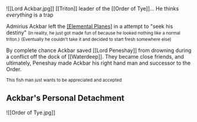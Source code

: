 
![[Lord Ackbar.jpg]]
[[Triton]] leader of the [[Order of Tye]]... He thinks *everything* is a trap

Admirius Ackbar left the [[Elemental Planes]](Water) in a attempt to "seek his destiny"
<small>(In reality, he just got made fun of because he looked nothing like a normal triton.)<big>
<small> (Eventually he couldn't take it and decided to start fresh somewhere else)<big>

By complete chance Ackbar saved [[Lord Peneshay]] from drowning during a conflict off the dock of [[Waterdeep]]. They became close friends, and ultimately, Peneshay made Ackbar his right hand man and successor to the Order. 

<small> This fish man just wants to be appreciated and accepted <big>

## Ackbar's Personal Detachment
![[Order of Tye.jpg]]